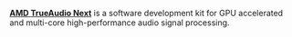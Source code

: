 **[AMD TrueAudio Next](https://gpuopen.com/true-audio-next)** is a software development kit for GPU accelerated and multi-core high-performance audio signal processing.